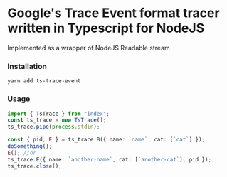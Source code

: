 # Google's Trace Event format tracer written in Typescript for NodeJS

Implemented as a wrapper of NodeJS Readable stream

### Installation
`yarn add ts-trace-event`

### Usage
```typescript
import { TsTrace } from "index";
const ts_trace = new TsTrace();
ts_trace.pipe(process.stdin);

const { pid, E } = ts_trace.B({ name: `name`, cat: [`cat`] });
doSomething();
E(); //or
ts_trace.E({ name: `another-name`, cat: [`another-cat`], pid });
ts_trace.close();
```